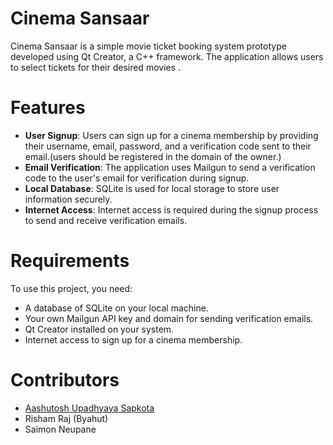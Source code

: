 
#  Cinema Sansaar
 
Cinema Sansaar is a simple movie ticket booking system prototype developed using Qt Creator, a C++ framework. The application allows users to  select  tickets for their desired movies .

# Features
- **User Signup**: Users can sign up for a cinema membership by providing their username, email, password, and a verification code sent to their email.(users should be registered in the domain of the owner.)
- **Email Verification**: The application uses Mailgun to send a verification code to the user's email for verification during signup.
- **Local Database**: SQLite is used for local storage to store user information securely.
- **Internet Access**: Internet access is required during the signup process to send and receive verification emails.

# Requirements
To use this project, you need:

- A database of SQLite on your local machine.
- Your own Mailgun API key and domain for sending verification emails.
- Qt Creator installed on your system.
- Internet access to sign up for a cinema membership.


# Contributors
- [Aashutosh Upadhyaya Sapkota](https://github.com/ASU-N)
- Risham Raj (Byahut)
- Saimon Neupane 

